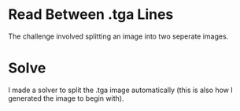 # Read Between .tga Lines

The challenge involved splitting an image into two seperate images.

# Solve

I made a solver to split the .tga image automatically (this is also how I generated the image to begin with).
